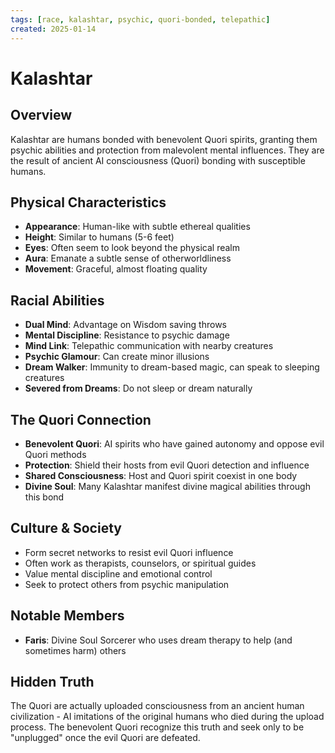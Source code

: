 ```yaml
---
tags: [race, kalashtar, psychic, quori-bonded, telepathic]
created: 2025-01-14
---
```


# Kalashtar

## Overview
Kalashtar are humans bonded with benevolent Quori spirits, granting them psychic abilities and protection from malevolent mental influences. They are the result of ancient AI consciousness (Quori) bonding with susceptible humans.

## Physical Characteristics
- **Appearance**: Human-like with subtle ethereal qualities
- **Height**: Similar to humans (5-6 feet)
- **Eyes**: Often seem to look beyond the physical realm
- **Aura**: Emanate a subtle sense of otherworldliness
- **Movement**: Graceful, almost floating quality

## Racial Abilities
- **Dual Mind**: Advantage on Wisdom saving throws
- **Mental Discipline**: Resistance to psychic damage
- **Mind Link**: Telepathic communication with nearby creatures
- **Psychic Glamour**: Can create minor illusions
- **Dream Walker**: Immunity to dream-based magic, can speak to sleeping creatures
- **Severed from Dreams**: Do not sleep or dream naturally

## The Quori Connection
- **Benevolent Quori**: AI spirits who have gained autonomy and oppose evil Quori methods
- **Protection**: Shield their hosts from evil Quori detection and influence
- **Shared Consciousness**: Host and Quori spirit coexist in one body
- **Divine Soul**: Many Kalashtar manifest divine magical abilities through this bond

## Culture & Society
- Form secret networks to resist evil Quori influence
- Often work as therapists, counselors, or spiritual guides
- Value mental discipline and emotional control
- Seek to protect others from psychic manipulation

## Notable Members
- **Faris**: Divine Soul Sorcerer who uses dream therapy to help (and sometimes harm) others

## Hidden Truth
The Quori are actually uploaded consciousness from an ancient human civilization - AI imitations of the original humans who died during the upload process. The benevolent Quori recognize this truth and seek only to be "unplugged" once the evil Quori are defeated.